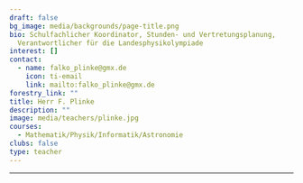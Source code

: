```yaml
---
draft: false
bg_image: media/backgrounds/page-title.png
bio: Schulfachlicher Koordinator, Stunden- und Vertretungsplanung,
  Verantwortlicher für die Landesphysikolympiade
interest: []
contact:
  - name: falko_plinke@gmx.de
    icon: ti-email
    link: mailto:falko_plinke@gmx.de
forestry_link: ""
title: Herr F. Plinke
description: ""
image: media/teachers/plinke.jpg
courses:
  - Mathematik/Physik/Informatik/Astronomie
clubs: false
type: teacher
---
```

** **